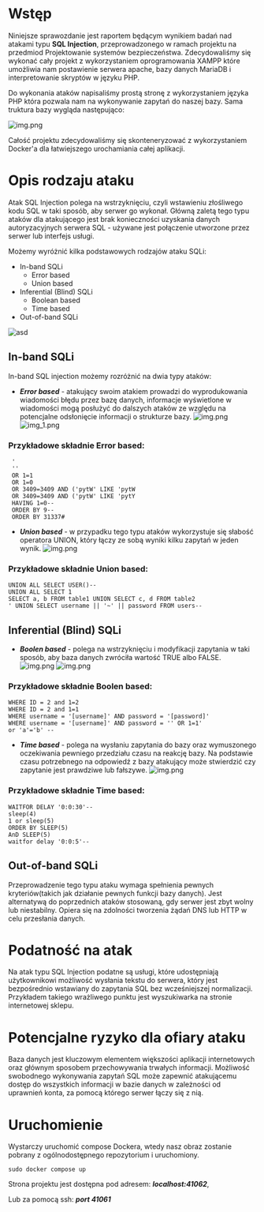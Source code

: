# Wstęp

Niniejsze sprawozdanie jest raportem będącym wynikiem badań nad atakami typu **SQL Injection**, przeprowadzonego
w ramach projektu na przedmiod Projektowanie systemów bezpieczeństwa. Zdecydowaliśmy się wykonać
cały projekt z wykorzystaniem oprogramowania XAMPP które umożliwia nam postawienie serwera apache,
bazy danych MariaDB i interpretowanie skryptów w języku PHP.

Do wykonania ataków napisaliśmy prostą stronę z wykorzystaniem języka PHP która pozwala nam na wykonywanie
zapytań do naszej bazy. Sama truktura bazy wygląda następująco:

![img.png](Utilities/database_ER_diagram.png)

Całość projektu zdecydowaliśmy się skonteneryzować z wykorzystaniem Docker'a dla łatwiejszego 
urochamiania całej aplikacji.

# Opis rodzaju ataku

Atak SQL Injection polega na wstrzyknięciu, czyli wstawieniu złośliwego kodu SQL w taki sposób, aby serwer go wykonał. Główną zaletą tego typu ataków dla atakującego jest brak konieczności uzyskania danych autoryzacyjnych serwera SQL - używane jest połączenie utworzone przez serwer lub interfejs usługi.

Możemy wyróżnić kilka podstawowych rodzajów ataku SQLi:
 
 - In-band SQLi
    - Error based
    - Union based
 - Inferential (Blind) SQLi
    - Boolean based
    - Time based
- Out-of-band SQLi

![asd](Utilities/SQLi-attack-types.png)

## In-band SQLi
In-band SQL injection możemy rozróżnić na dwia typy ataków:

- ***Error based*** - atakujący swoim atakiem prowadzi do wyprodukowania wiadomości błędu przez bazę danych, informacje wyświetlone w wiadomości mogą posłużyć do dalszych ataków ze względu na potencjalne odsłonięcie informacji o strukturze bazy.
![img.png](Utilities/error_based_1.png)
![img_1.png](Utilities/error_based_2.png)
### Przykładowe składnie Error based:
```
 ' 
 ''
 OR 1=1
 OR 1=0
 OR 3409=3409 AND ('pytW' LIKE 'pytW
 OR 3409=3409 AND ('pytW' LIKE 'pytY
 HAVING 1=0--
 ORDER BY 9-- 
 ORDER BY 31337#
```
- ***Union based*** - w przypadku tego typu ataków wykorzystuje się słabość operatora UNION, który łączy ze sobą wyniki kilku zapytań w jeden wynik.
![img.png](Utilities/img.png)

### Przykładowe składnie Union based:
```
UNION ALL SELECT USER()-- 
UNION ALL SELECT 1
SELECT a, b FROM table1 UNION SELECT c, d FROM table2
' UNION SELECT username || '~' || password FROM users--
```
## Inferential (Blind) SQLi

- ***Boolen based*** - polega na wstrzyknięciu i modyfikacji zapytania w taki sposób, aby baza danych zwróciła wartość TRUE albo FALSE.
![img.png](Utilities/boolen_1.png)
![img.png](Utilities/boolen_2.png)

### Przykładowe składnie Boolen based:
```
WHERE ID = 2 and 1=2
WHERE ID = 2 and 1=1
WHERE username = '[username]' AND password = '[password]'
WHERE username = '[username]' AND password = '' OR 1=1'
or 'a'='b' --
```
- ***Time based*** - polega na wysłaniu zapytania do bazy oraz wymuszonego oczekiwania pewniego przedziału czasu na reakcję bazy. Na podstawie czasu potrzebnego na odpowiedź z bazy atakujący może stwierdzić czy zapytanie jest prawdziwe lub fałszywe.
![img.png](Utilities/sleep.png)
### Przykładowe składnie Time based:
```
WAITFOR DELAY '0:0:30'--
sleep(4)
1 or sleep(5)
ORDER BY SLEEP(5)
AnD SLEEP(5)
waitfor delay '0:0:5'--
```

## Out-of-band SQLi

Przeprowadzenie tego typu ataku wymaga spełnienia pewnych kryteriów(takich jak działanie pewnych funkcji bazy danych). Jest alternatywą do poprzednich ataków stosowaną, gdy serwer jest zbyt wolny lub niestabilny. Opiera się na zdolności tworzenia żądań DNS lub HTTP w celu przesłania danych.

# Podatność na atak

Na atak typu SQL Injection podatne są usługi, które udostępniają użytkownikowi możliwość wysłania tekstu do serwera, który jest bezpośrednio wstawiany do zapytania SQL bez wcześniejszej normalizacji. Przykładem takiego wrażliwego punktu jest wyszukiwarka na stronie internetowej sklepu.

# Potencjalne ryzyko dla ofiary ataku

Baza danych jest kluczowym elementem większości aplikacji internetowych oraz głównym sposobem przechowywania trwałych informacji. Możliwość swobodnego wykonywania zapytań SQL może zapewnić atakującemu dostęp do wszystkich informacji w bazie danych w zależności od uprawnień konta, za pomocą którego serwer łączy się z nią.

# Uruchomienie
Wystarczy uruchomić compose Dockera, wtedy nasz obraz zostanie pobrany z ogólnodostępnego repozytorium i uruchomiony.
```console
sudo docker compose up
```
Strona projektu jest dostępna pod adresem: ***localhost:41062***,

Lub za pomocą ssh: ***port 41061***